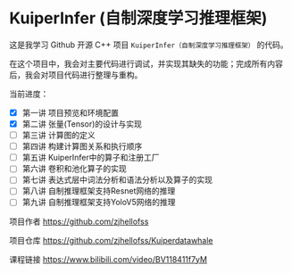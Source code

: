 # KuiperInfer (自制深度学习推理框架)

这是我学习 Github 开源 C++ 项目 `KuiperInfer（自制深度学习推理框架）` 的代码。

在这个项目中，我会对主要代码进行调试，并实现其缺失的功能；完成所有内容后，我会对项目代码进行整理与重构。

当前进度：
- [x] 第一讲 项目预览和环境配置
- [x] 第二讲 张量(Tensor)的设计与实现
- [ ] 第三讲 计算图的定义
- [ ] 第四讲 构建计算图关系和执行顺序
- [ ] 第五讲 KuiperInfer中的算⼦和注册⼯⼚
- [ ] 第六讲 卷积和池化算子的实现
- [ ] 第七讲 表达式层中词法分析和语法分析以及算子的实现
- [ ] 第八讲 自制推理框架支持Resnet网络的推理
- [ ] 第九讲 自制推理框架支持YoloV5网络的推理

项目作者 https://github.com/zjhellofss

项目仓库 https://github.com/zjhellofss/Kuiperdatawhale

课程链接 https://www.bilibili.com/video/BV118411f7yM